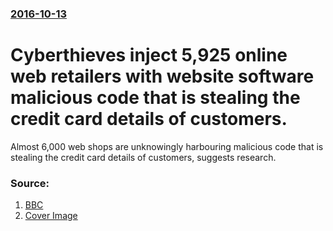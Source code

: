 ### [2016-10-13](/news/2016/10/13/index.md)

# Cyberthieves inject 5,925 online web retailers with website software malicious code that is stealing the credit card details of customers. 

Almost 6,000 web shops are unknowingly harbouring malicious code that is stealing the credit card details of customers, suggests research.


### Source:

1. [BBC](http://www.bbc.com/news/technology-37643754)
1. [Cover Image](http://ichef-1.bbci.co.uk/news/1024/cpsprodpb/15EC9/production/_91910898_thinkstockphotos-518897678.jpg)
